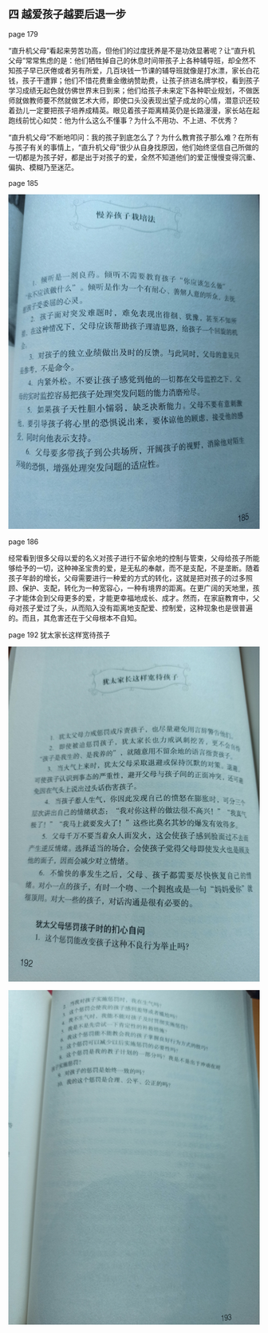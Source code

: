 ## 四 越爱孩子越要后退一步

page 179

“直升机父母”看起来劳苦功高，但他们的过度抚养是不是功效显著呢？让“直升机父母”常常焦虑的是：他们牺牲掉自己的休息时间带孩子上各种辅导班，却全然不知孩子早已厌倦或者另有所爱，几百块钱一节课的辅导班就像是打水漂，家长白花钱，孩子干遭罪；他们不惜花费重金缴纳赞助费，让孩子挤进名牌学校，看到孩子学习成绩无起色就仿佛世界末日到来；他们给孩子未来定下各种职业规划，不做医师就做教师要不然就做艺术大师，即使口头没表现出望子成龙的心情，潜意识还较着劲儿一定要把孩子培养成精英。眼见着孩子距离精英仍是长路漫漫，家长站在起跑线前忧心如焚：他为什么这么不懂事？为什么不用功、不上进、不优秀？

“直升机父母”不断地叩问：我的孩子到底怎么了？为什么教育孩子那么难？在所有与孩子有关的事情上，“直升机父母”很少从自身找原因，他们始终坚信自己所做的一切都是为孩子好，都是出于对孩子的爱，全然不知道他们的爱正慢慢变得沉重、偏执、模糊乃至迷茫。

page 185

![](./page-185.jpg)

page 186

经常看到很多父母以爱的名义对孩子进行不留余地的控制与管束，父母给孩子所能够给予的一切，这种神圣宝贵的爱，是无私的奉献，而不是支配，不是垄断。随着孩子年龄的增长，父母需要进行一种爱的方式的转化，这就是把对孩子的过多照顾、保护、支配，转化为一种宽容心，一种有境界的距离。在更广阔的天地里，孩子才能体会到父母更多的爱，才能更幸福地成长、成才。然而，在家庭教育中，父母对孩子爱过了头，从而陷入没有距离地支配爱、控制爱，这种现象也是很普遍的。而且，其危害还在于父母根本不自知。

page 192 犹太家长这样宽待孩子

![](./page-192.jpg)

![](./page-193.jpg)
